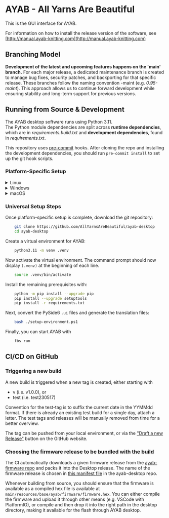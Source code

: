 # AYAB - All Yarns Are Beautiful

This is the GUI interface for AYAB.

For information on how to install the release version of the software, see
[http://manual.ayab-knitting.com](http://manual.ayab-knitting.com)

## Branching Model

**Development of the latest and upcoming features happens on the 'main' branch.** For each major release, a dedicated maintenance branch is created to manage bug fixes, security patches, and backporting for that specific release. These branches follow the naming convention <version>-maint (e.g. *0.95-maint*). This approach allows us to continue forward development while ensuring stability and long-term support for previous versions.

## Running from Source & Development

The AYAB desktop software runs using Python 3.11.  
The Python module dependencies are split across **runtime dependencies**, which are in *requirements.build.txt* and **development dependencies**, found in *requirements.txt*.

This repository uses [pre-commit](https://pre-commit.com/) hooks.
After cloning the repo and installing the development dependencies, you should run
`pre-commit install` to set up the git hook scripts.
### Platform-Specific Setup
<details>
    <summary>
        Linux
    </summary>

For flashing the firmware, avrdude has to be available on your system.
To build or run the application, you will also need the system libraries required by Qt 6; installing the Qt 6 development tools is a concise (if heavy-handed) way of bringing in these dependencies.

#### Debian/Ubuntu
```bash
    sudo add-apt-repository -y ppa:deadsnakes/ppa
    sudo apt update
    sudo apt install python3.11 python3.11-dev python3.11-venv
    sudo apt install libasound2-dev avrdude qt6-tools-dev-tools build-essential
```
#### openSUSE
```bash
    sudo zypper install python311 python311-pip python311-virtualenv python311-devel
    sudo zypper install libasound2 alsa-devel avrdude qt6-tools-dev-tools build-essential
```
#### All Distributions

To be able to communicate with your Arduino, it might be necessary to add the
rights for USB communication by adding your user to some groups.
```bash
    sudo usermod -aG tty [userName]
    sudo usermod -aG dialout [userName]
```
</details>

<details>
    <summary>
        Windows
    </summary>

AYAB requires Windows version 10 or later.

Run Anaconda Powershell as administrator and install git.
```ps
    conda install git
```
Now you can download the git repository with:
```ps
    git clone https://github.com/AllYarnsAreBeautiful/ayab-desktop
    cd ayab-desktop
```
Next, create a virtual environment for AYAB:
```ps
    conda create --name ayab -c conda-forge python=3.11 pip
```
Activate the virtual environment. The command prompt should now display
`(ayab)` at the beginning of each line.
```ps
    conda activate ayab
```
(You may skip the virtual environment setup below.)

You will also need to download and install Perl from [https://www.perl.org/get.html](https://www.perl.org/get.html).
</details>

<details>
<summary>
macOS
</summary>

You can install Git using Homebrew:
```bash
    brew install git
```
You will also need the Xcode command line tools:
```bash
    xcode-select --install
```
Install python from [the official universal2 installer](https://www.python.org/ftp/python/3.11.8/python-3.11.8-macos11.pkg). (Conda does not produce universal binaries)  

If you encounter the pip `SSL:TLSV1_ALERT_PROTOCOL_VERSION` problem:
```bash
    curl https://bootstrap.pypa.io/get-pip.py | python
```
</details>

### Universal Setup Steps
Once platform-specific setup is complete, download the git repository:
```bash
    git clone https://github.com/AllYarnsAreBeautiful/ayab-desktop
    cd ayab-desktop
```
Create a virtual environment for AYAB:
```bash
    python3.11 -m venv .venv 
```
Now activate the virtual environment. The command prompt should now display
`(.venv)` at the beginning of each line.
```bash
    source .venv/bin/activate
```
Install the remaining prerequisites with:
```bash
    python -m pip install --upgrade pip
    pip install --upgrade setuptools
    pip install -r requirements.txt
```

Next, convert the PySide6 `.ui` files and generate the translation files:
```bash
    bash ./setup-environment.ps1
```

Finally, you can start AYAB with
```bash
    fbs run
```

## CI/CD on GitHub

### Triggering a new build

A new build is triggered when a new tag is created, either starting with

* v (i.e. v1.0.0), or
* test (i.e. test230517)

Convention for the test-tag is to suffix the current date in the YYMMdd format. If there is already an existing test build for a single day, attach a letter.
The test tags and releases will be manually removed from time for a better overview.

The tag can be pushed from your local environment, or via the ["Draft a new Release"](https://github.com/AllYarnsAreBeautiful/ayab-desktop/releases/new) button on the GitHub website.

### Choosing the firmware release to be bundled with the build

The CI automatically downloads a given firmware release from the [ayab-firmware repo](https://github.com/AllYarnsAreBeautiful/ayab-firmware) and packs it into the Desktop release. The name of the firmware release is chosen in [this manifest file](https://github.com/AllYarnsAreBeautiful/ayab-desktop/blob/1.0.0-dev/src/main/resources/base/ayab/firmware/manifest.txt) in the ayab-desktop repo.

Whenever building from source, you should ensure that the firmware is available as a compiled hex file is available at `main/resources/base/ayab/firmware/firmware.hex`. You can either compile the firmware and upload it through other means (e.g. VSCode with PlatformIO), or compile and then drop it into the right path in the desktop directory, making it available for the flash through AYAB desktop.

